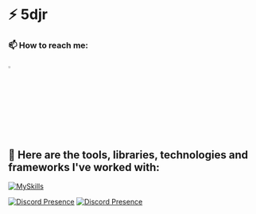 <h1 align="left">⚡ 5djr </h1>

<h3 align="left">📫 How to reach me: </h3>

[<img src="https://skillicons.dev/icons?i=discord" width="3.5%"/>](https://discord.com/users/1377378882692448427) &nbsp;

<h2 align="left">🔧 Here are the tools, libraries, technologies and frameworks I've worked with: </h2>

[![MySkills](https://skillicons.dev/icons?i=js,discordjs,nodejs,vscode,mongodb)](https://skillicons.dev)

[![Discord Presence](https://lanyard.cnrad.dev/api/1377378882692448427)](https://discord.com/users/1377378882692448427) [![Discord Presence](https://lanyard.cnrad.dev/api/1175923146734440462)](https://discord.com/users/1175923146734440462)
